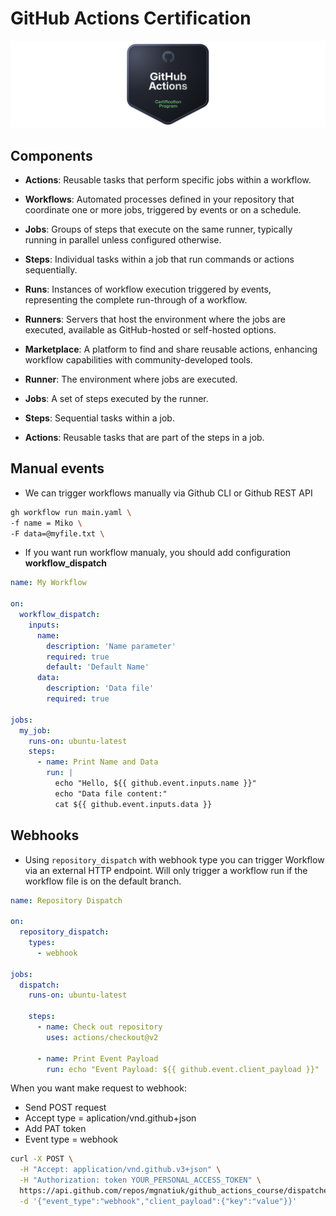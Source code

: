 # GitHub Actions Certification

![Badge](/images/header.png)

## Components

- **Actions**: Reusable tasks that perform specific jobs within a workflow.

- **Workflows**: Automated processes defined in your repository that coordinate one or more jobs, triggered by events or on a schedule.

- **Jobs**: Groups of steps that execute on the same runner, typically running in parallel unless configured otherwise.

- **Steps**: Individual tasks within a job that run commands or actions sequentially.

- **Runs**: Instances of workflow execution triggered by events, representing the complete run-through of a workflow.

- **Runners**: Servers that host the environment where the jobs are executed, available as GitHub-hosted or self-hosted options.

- **Marketplace**: A platform to find and share reusable actions, enhancing workflow capabilities with community-developed tools.

- **Runner**: The environment where jobs are executed.
- **Jobs**: A set of steps executed by the runner.
- **Steps**: Sequential tasks within a job.
- **Actions**: Reusable tasks that are part of the steps in a job.

## Manual events

- We can trigger workflows manually via Github CLI or Github REST API
```sh
gh workflow run main.yaml \
-f name = Miko \
-F data=@myfile.txt \
```

- If you want run workflow manualy, you should add configuration **workflow_dispatch**
```yaml
name: My Workflow

on:
  workflow_dispatch:
    inputs:
      name:
        description: 'Name parameter'
        required: true
        default: 'Default Name'
      data:
        description: 'Data file'
        required: true

jobs:
  my_job:
    runs-on: ubuntu-latest
    steps:
      - name: Print Name and Data
        run: |
          echo "Hello, ${{ github.event.inputs.name }}"
          echo "Data file content:"
          cat ${{ github.event.inputs.data }}
```

## Webhooks

- Using `repository_dispatch` with webhook type you can trigger Workflow via an external HTTP endpoint. Will only trigger a workflow run if the workflow file is on the default branch.

```yaml
name: Repository Dispatch

on:
  repository_dispatch:
    types:
      - webhook

jobs:
  dispatch:
    runs-on: ubuntu-latest

    steps:
      - name: Check out repository
        uses: actions/checkout@v2

      - name: Print Event Payload
        run: echo "Event Payload: ${{ github.event.client_payload }}"
```

When you want make request to webhook:
- Send POST request
- Accept type = aplication/vnd.github+json
- Add PAT token
- Event type = webhook

```sh
curl -X POST \
  -H "Accept: application/vnd.github.v3+json" \
  -H "Authorization: token YOUR_PERSONAL_ACCESS_TOKEN" \
  https://api.github.com/repos/mgnatiuk/github_actions_course/dispatches \
  -d '{"event_type":"webhook","client_payload":{"key":"value"}}'
```

